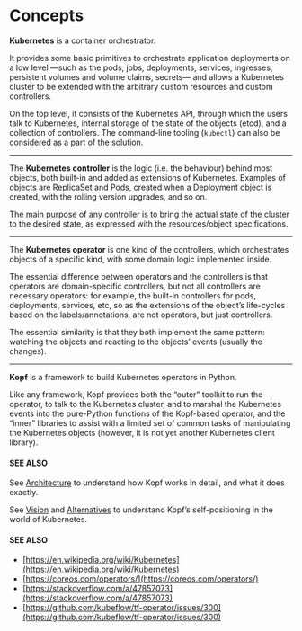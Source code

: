 # Concepts

**Kubernetes** is a container orchestrator.

It provides some basic primitives to orchestrate application deployments
on a low level —such as the pods, jobs, deployments, services, ingresses,
persistent volumes and volume claims, secrets—
and allows a Kubernetes cluster to be extended with the arbitrary
custom resources and custom controllers.

On the top level, it consists of the Kubernetes API, through which the users
talk to Kubernetes, internal storage of the state of the objects (etcd),
and a collection of controllers. The command-line tooling (`kubectl`)
can also be considered as a part of the solution.

---

The **Kubernetes controller** is the logic (i.e. the behaviour) behind most
objects, both built-in and added as extensions of Kubernetes.
Examples of objects are ReplicaSet and Pods, created when a Deployment object
is created, with the rolling version upgrades, and so on.

The main purpose of any controller is to bring the actual state
of the cluster to the desired state, as expressed with the resources/object
specifications.

---

The **Kubernetes operator** is one kind of the controllers, which orchestrates
objects of a specific kind, with some domain logic implemented inside.

The essential difference between operators and the controllers
is that operators are domain-specific controllers,
but not all controllers are necessary operators:
for example, the built-in controllers for pods, deployments, services, etc,
so as the extensions of the object’s life-cycles based on the labels/annotations,
are not operators, but just controllers.

The essential similarity is that they both implement the same pattern:
watching the objects and reacting to the objects’ events (usually the changes).

---

**Kopf** is a framework to build Kubernetes operators in Python.

Like any framework, Kopf provides both the “outer” toolkit to run the operator,
to talk to the Kubernetes cluster, and to marshal the Kubernetes events
into the pure-Python functions of the Kopf-based operator,
and the “inner” libraries to assist with a limited set of common tasks
of manipulating the Kubernetes objects
(however, it is not yet another Kubernetes client library).

#### SEE ALSO
See [Architecture](architecture.md)
to understand how Kopf works in detail, and what it does exactly.

See [Vision](vision.md) and [Alternatives](alternatives.md)
to understand Kopf’s self-positioning in the world of Kubernetes.

#### SEE ALSO
* [https://en.wikipedia.org/wiki/Kubernetes](https://en.wikipedia.org/wiki/Kubernetes)
* [https://coreos.com/operators/](https://coreos.com/operators/)
* [https://stackoverflow.com/a/47857073](https://stackoverflow.com/a/47857073)
* [https://github.com/kubeflow/tf-operator/issues/300](https://github.com/kubeflow/tf-operator/issues/300)
